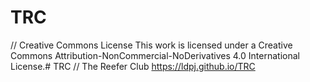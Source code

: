 # TRC
// Creative Commons License
This work is licensed under a Creative Commons Attribution-NonCommercial-NoDerivatives 4.0 International License.# TRC // The Reefer Club https://ldpj.github.io/TRC
